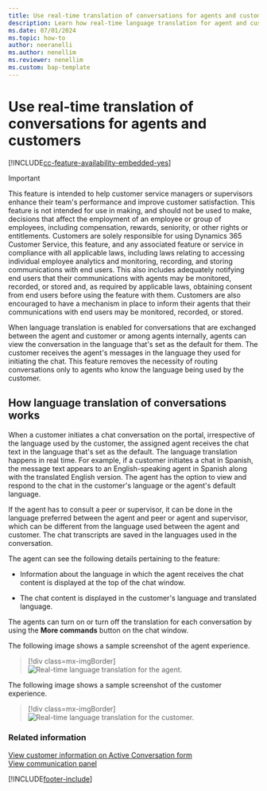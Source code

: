 ```yaml
---
title: Use real-time translation of conversations for agents and customers
description: Learn how real-time language translation for agent and customer chats works.
ms.date: 07/01/2024
ms.topic: how-to
author: neeranelli
ms.author: nenellim
ms.reviewer: nenellim
ms.custom: bap-template
---
```


# Use real-time translation of conversations for agents and customers

[!INCLUDE[cc-feature-availability-embedded-yes](../../includes/cc-feature-availability-embedded-yes.md)]


> [!IMPORTANT]
> This feature is intended to help customer service managers or supervisors enhance their team's performance and improve customer satisfaction. This feature is not intended for use in making, and should not be used to make, decisions that affect the employment of an employee or group of employees, including compensation, rewards, seniority, or other rights or entitlements. Customers are solely responsible for using Dynamics 365 Customer Service, this feature, and any associated feature or service in compliance with all applicable laws, including laws relating to accessing individual employee analytics and monitoring, recording, and storing communications with end users. This also includes adequately notifying end users that their communications with agents may be monitored, recorded, or stored and, as required by applicable laws, obtaining consent from end users before using the feature with them. Customers are also encouraged to have a mechanism in place to inform their agents that their communications with end users may be monitored, recorded, or stored.

When language translation is enabled for conversations that are exchanged between the agent and customer or among agents internally, agents can view the conversation in the language that's set as the default for them. The customer receives the agent's messages in the language they used for initiating the chat. This feature removes the necessity of routing conversations only to agents who know the language being used by the customer.

## How language translation of conversations works

When a customer initiates a chat conversation on the portal, irrespective of the language used by the customer, the assigned agent receives the chat text in the language that's set as the default. The language translation happens in real time. For example, if a customer initiates a chat in Spanish, the message text appears to an English-speaking agent in Spanish along with the translated English version. The agent has the option to view and respond to the chat in the customer's language or the agent's default language.

If the agent has to consult a peer or supervisor, it can be done in the language preferred between the agent and peer or agent and supervisor, which can be different from the language used between the agent and customer. The chat transcripts are saved in the languages used in the conversation.

The agent can see the following details pertaining to the feature:

- Information about the language in which the agent receives the chat content is displayed at the top of the chat window.

- The chat content is displayed in the customer's language and translated language.

The agents can turn on or turn off the translation for each conversation by using the **More commands** button on the chat window.

The following image shows a sample screenshot of the agent experience.

  > [!div class=mx-imgBorder]
  > ![Real-time language translation for the agent.](../media/oc-agent-translated-messages.png "Real-time language translation for agent")

The following image shows a sample screenshot of the customer experience.

  > [!div class=mx-imgBorder]
  > ![Real-time language translation for the customer.](../media/oc-customer-translated-messages.png "Real-time language translation for the customer")

### Related information

[View customer information on Active Conversation form](../use/oc-customer-summary.md)  
[View communication panel](oc-conversation-control.md)  


[!INCLUDE[footer-include](../../includes/footer-banner.md)]
